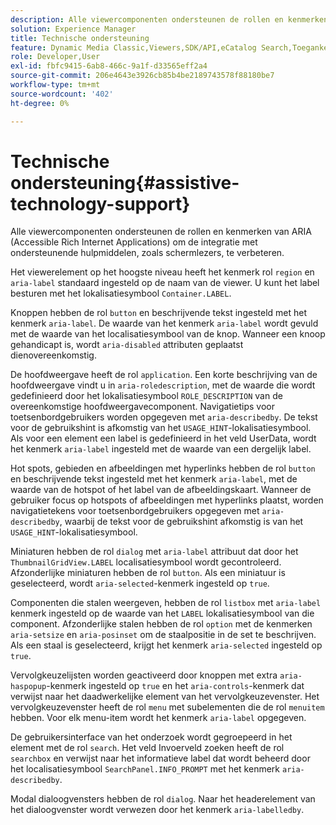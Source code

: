 ```yaml
---
description: Alle viewercomponenten ondersteunen de rollen en kenmerken van ARIA (Accessible Rich Internet Applications) om de integratie met ondersteunende hulpmiddelen, zoals schermlezers, te verbeteren.
solution: Experience Manager
title: Technische ondersteuning
feature: Dynamic Media Classic,Viewers,SDK/API,eCatalog Search,Toegankelijkheid
role: Developer,User
exl-id: fbfc9415-6ab8-466c-9a1f-d33565eff2a4
source-git-commit: 206e4643e3926cb85b4be2189743578f88180be7
workflow-type: tm+mt
source-wordcount: '402'
ht-degree: 0%

---
```


# Technische ondersteuning{#assistive-technology-support}

Alle viewercomponenten ondersteunen de rollen en kenmerken van ARIA (Accessible Rich Internet Applications) om de integratie met ondersteunende hulpmiddelen, zoals schermlezers, te verbeteren.

Het viewerelement op het hoogste niveau heeft het kenmerk rol `region` en `aria-label` standaard ingesteld op de naam van de viewer. U kunt het label besturen met het lokalisatiesymbool `Container.LABEL`.

Knoppen hebben de rol `button` en beschrijvende tekst ingesteld met het kenmerk `aria-label`. De waarde van het kenmerk `aria-label` wordt gevuld met de waarde van het localisatiesymbool van de knop. Wanneer een knoop gehandicapt is, wordt `aria-disabled` attributen geplaatst dienovereenkomstig.

De hoofdweergave heeft de rol `application`. Een korte beschrijving van de hoofdweergave vindt u in `aria-roledescription`, met de waarde die wordt gedefinieerd door het lokalisatiesymbool `ROLE_DESCRIPTION` van de overeenkomstige hoofdweergavecomponent. Navigatietips voor toetsenbordgebruikers worden opgegeven met `aria-describedby`. De tekst voor de gebruikshint is afkomstig van het `USAGE_HINT`-lokalisatiesymbool. Als voor een element een label is gedefinieerd in het veld UserData, wordt het kenmerk `aria-label` ingesteld met de waarde van een dergelijk label.

Hot spots, gebieden en afbeeldingen met hyperlinks hebben de rol `button` en beschrijvende tekst ingesteld met het kenmerk `aria-label`, met de waarde van de hotspot of het label van de afbeeldingskaart. Wanneer de gebruiker focus op hotspots of afbeeldingen met hyperlinks plaatst, worden navigatietekens voor toetsenbordgebruikers opgegeven met `aria-describedby`, waarbij de tekst voor de gebruikshint afkomstig is van het `USAGE_HINT`-lokalisatiesymbool.

Miniaturen hebben de rol `dialog` met `aria-label` attribuut dat door het `ThumbnailGridView.LABEL` localisatiesymbool wordt gecontroleerd. Afzonderlijke miniaturen hebben de rol `button`. Als een miniatuur is geselecteerd, wordt `aria-selected`-kenmerk ingesteld op `true`.

Componenten die stalen weergeven, hebben de rol `listbox` met `aria-label` kenmerk ingesteld op de waarde van het `LABEL` lokalisatiesymbool van die component. Afzonderlijke stalen hebben de rol `option` met de kenmerken `aria-setsize` en `aria-posinset` om de staalpositie in de set te beschrijven. Als een staal is geselecteerd, krijgt het kenmerk `aria-selected` ingesteld op `true`.

Vervolgkeuzelijsten worden geactiveerd door knoppen met extra `aria-haspopup`-kenmerk ingesteld op `true` en het `aria-controls`-kenmerk dat verwijst naar het daadwerkelijke element van het vervolgkeuzevenster. Het vervolgkeuzevenster heeft de rol `menu` met subelementen die de rol `menuitem` hebben. Voor elk menu-item wordt het kenmerk `aria-label` opgegeven.

De gebruikersinterface van het onderzoek wordt gegroepeerd in het element met de rol `search`. Het veld Invoerveld zoeken heeft de rol `searchbox` en verwijst naar het informatieve label dat wordt beheerd door het localisatiesymbool `SearchPanel.INFO_PROMPT` met het kenmerk `aria-describedby`.

Modal dialoogvensters hebben de rol `dialog`. Naar het headerelement van het dialoogvenster wordt verwezen door het kenmerk `aria-labelledby`.
